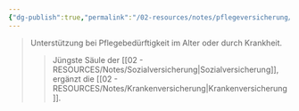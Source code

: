```yaml
---
{"dg-publish":true,"permalink":"/02-resources/notes/pflegeversicherung/","tags":["sozialversicherung/pflege"],"noteIcon":"","updated":"2025-10-29T12:59:09.066+01:00"}
---
```


>Unterstützung bei Pflegebedürftigkeit im Alter oder durch Krankheit.
>>Jüngste Säule der [[02 - RESOURCES/Notes/Sozialversicherung\|Sozialversicherung]], ergänzt die [[02 - RESOURCES/Notes/Krankenversicherung\|Krankenversicherung]].